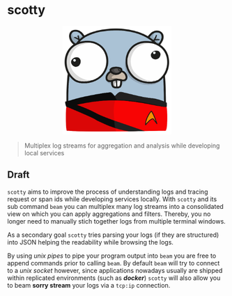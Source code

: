 # scotty

<div style="text-align: center">
    <img src="resources/gopher-scotty.png" alt="scotty gopher :)" width="250px" height="250px"></img>
</div>

> Multiplex log streams for aggregation and analysis while developing local services

## Draft 

`scotty` aims to improve the process of understanding logs and tracing request or span ids while developing services locally. With `scotty` and its sub command `beam` you can multiplex many log streams into a consolidated view on which you can apply aggregations and filters. Thereby, you no longer need to manually stich together logs from multiple terminal windows.

As a secondary goal `scotty` tries parsing your logs (if they are structured) into JSON helping the readability while browsing the logs.

By using *unix pipes* to pipe your program output into `beam` you are free to append commands prior to calling `beam`. By default `beam` will try to connect to a *unix socket* however, since applications nowadays usually are shipped within replicated environments (such as ***docker***) `scotty` will also allow you to beam **sorry stream** your logs via a `tcp:ip` connection. 


